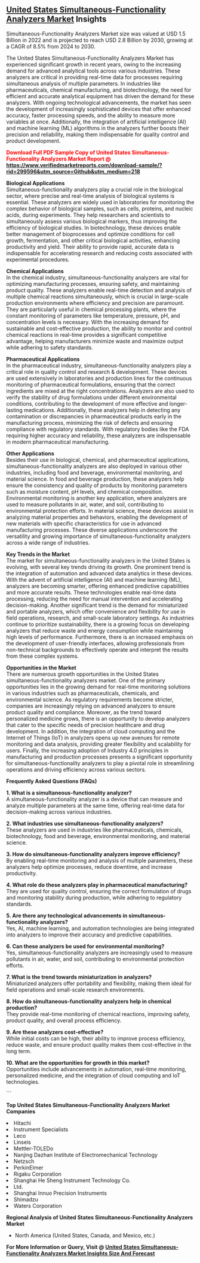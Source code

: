 <h2><a href="https://www.verifiedmarketreports.com/download-sample/?rid=299596&amp;utm_source=Github&amp;utm_medium=218" target="_blank">United States Simultaneous-Functionality Analyzers Market</a> Insights</h2><p>Simultaneous-Functionality Analyzers Market size was valued at USD 1.5 Billion in 2022 and is projected to reach USD 2.8 Billion by 2030, growing at a CAGR of 8.5% from 2024 to 2030.</p><p> <p>The United States Simultaneous-Functionality Analyzers Market has experienced significant growth in recent years, owing to the increasing demand for advanced analytical tools across various industries. These analyzers are critical in providing real-time data for processes requiring simultaneous analysis of multiple parameters. In industries like pharmaceuticals, chemical manufacturing, and biotechnology, the need for efficient and accurate analytical equipment has driven the demand for these analyzers. With ongoing technological advancements, the market has seen the development of increasingly sophisticated devices that offer enhanced accuracy, faster processing speeds, and the ability to measure more variables at once. Additionally, the integration of artificial intelligence (AI) and machine learning (ML) algorithms in the analyzers further boosts their precision and reliability, making them indispensable for quality control and product development. <strong><p><span class=""><span style="color: #ff0000;"><strong>Download Full PDF Sample Copy of United States Simultaneous-Functionality Analyzers Market Report</strong> @ </span><a href="https://www.verifiedmarketreports.com/download-sample/?rid=299596&amp;utm_source=Github&amp;utm_medium=218" target="_blank">https://www.verifiedmarketreports.com/download-sample/?rid=299596&amp;utm_source=Github&amp;utm_medium=218</a></span></p></strong></p> <p><strong>Biological Applications</strong><br>Simultaneous-functionality analyzers play a crucial role in the biological sector, where precise and real-time analysis of biological systems is essential. These analyzers are widely used in laboratories for monitoring the complex behavior of biological samples, such as cells, proteins, and nucleic acids, during experiments. They help researchers and scientists to simultaneously assess various biological markers, thus improving the efficiency of biological studies. In biotechnology, these devices enable better management of bioprocesses and optimize conditions for cell growth, fermentation, and other critical biological activities, enhancing productivity and yield. Their ability to provide rapid, accurate data is indispensable for accelerating research and reducing costs associated with experimental procedures.</p> <p><strong>Chemical Applications</strong><br>In the chemical industry, simultaneous-functionality analyzers are vital for optimizing manufacturing processes, ensuring safety, and maintaining product quality. These analyzers enable real-time detection and analysis of multiple chemical reactions simultaneously, which is crucial in large-scale production environments where efficiency and precision are paramount. They are particularly useful in chemical processing plants, where the constant monitoring of parameters like temperature, pressure, pH, and concentration levels is necessary. With the increasing demand for sustainable and cost-effective production, the ability to monitor and control chemical reactions in real-time provides a significant competitive advantage, helping manufacturers minimize waste and maximize output while adhering to safety standards.</p> <p><strong>Pharmaceutical Applications</strong><br>In the pharmaceutical industry, simultaneous-functionality analyzers play a critical role in quality control and research & development. These devices are used extensively in laboratories and production lines for the continuous monitoring of pharmaceutical formulations, ensuring that the correct ingredients are mixed at the right concentrations. Analyzers are also used to verify the stability of drug formulations under different environmental conditions, contributing to the development of more effective and longer-lasting medications. Additionally, these analyzers help in detecting any contamination or discrepancies in pharmaceutical products early in the manufacturing process, minimizing the risk of defects and ensuring compliance with regulatory standards. With regulatory bodies like the FDA requiring higher accuracy and reliability, these analyzers are indispensable in modern pharmaceutical manufacturing.</p> <p><strong>Other Applications</strong><br>Besides their use in biological, chemical, and pharmaceutical applications, simultaneous-functionality analyzers are also deployed in various other industries, including food and beverage, environmental monitoring, and material science. In food and beverage production, these analyzers help ensure the consistency and quality of products by monitoring parameters such as moisture content, pH levels, and chemical composition. Environmental monitoring is another key application, where analyzers are used to measure pollutants in air, water, and soil, contributing to environmental protection efforts. In material science, these devices assist in analyzing material properties and behaviors, enabling the development of new materials with specific characteristics for use in advanced manufacturing processes. These diverse applications underscore the versatility and growing importance of simultaneous-functionality analyzers across a wide range of industries.</p> <p><strong>Key Trends in the Market</strong><br>The market for simultaneous-functionality analyzers in the United States is evolving, with several key trends driving its growth. One prominent trend is the integration of automation and advanced data analytics in these devices. With the advent of artificial intelligence (AI) and machine learning (ML), analyzers are becoming smarter, offering enhanced predictive capabilities and more accurate results. These technologies enable real-time data processing, reducing the need for manual intervention and accelerating decision-making. Another significant trend is the demand for miniaturized and portable analyzers, which offer convenience and flexibility for use in field operations, research, and small-scale laboratory settings. As industries continue to prioritize sustainability, there is a growing focus on developing analyzers that reduce waste and energy consumption while maintaining high levels of performance. Furthermore, there is an increased emphasis on the development of user-friendly interfaces, allowing professionals from non-technical backgrounds to effectively operate and interpret the results from these complex systems.</p> <p><strong>Opportunities in the Market</strong><br>There are numerous growth opportunities in the United States simultaneous-functionality analyzers market. One of the primary opportunities lies in the growing demand for real-time monitoring solutions in various industries such as pharmaceuticals, chemicals, and environmental science. As regulatory requirements become stricter, companies are increasingly relying on advanced analyzers to ensure product quality and compliance. Moreover, as the trend toward personalized medicine grows, there is an opportunity to develop analyzers that cater to the specific needs of precision healthcare and drug development. In addition, the integration of cloud computing and the Internet of Things (IoT) in analyzers opens up new avenues for remote monitoring and data analysis, providing greater flexibility and scalability for users. Finally, the increasing adoption of Industry 4.0 principles in manufacturing and production processes presents a significant opportunity for simultaneous-functionality analyzers to play a pivotal role in streamlining operations and driving efficiency across various sectors.</p> <p><strong>Frequently Asked Questions (FAQs)</strong></p> <p><strong>1. What is a simultaneous-functionality analyzer?</strong><br>A simultaneous-functionality analyzer is a device that can measure and analyze multiple parameters at the same time, offering real-time data for decision-making across various industries.</p> <p><strong>2. What industries use simultaneous-functionality analyzers?</strong><br>These analyzers are used in industries like pharmaceuticals, chemicals, biotechnology, food and beverage, environmental monitoring, and material science.</p> <p><strong>3. How do simultaneous-functionality analyzers improve efficiency?</strong><br>By enabling real-time monitoring and analysis of multiple parameters, these analyzers help optimize processes, reduce downtime, and increase productivity.</p> <p><strong>4. What role do these analyzers play in pharmaceutical manufacturing?</strong><br>They are used for quality control, ensuring the correct formulation of drugs and monitoring stability during production, while adhering to regulatory standards.</p> <p><strong>5. Are there any technological advancements in simultaneous-functionality analyzers?</strong><br>Yes, AI, machine learning, and automation technologies are being integrated into analyzers to improve their accuracy and predictive capabilities.</p> <p><strong>6. Can these analyzers be used for environmental monitoring?</strong><br>Yes, simultaneous-functionality analyzers are increasingly used to measure pollutants in air, water, and soil, contributing to environmental protection efforts.</p> <p><strong>7. What is the trend towards miniaturization in analyzers?</strong><br>Miniaturized analyzers offer portability and flexibility, making them ideal for field operations and small-scale research environments.</p> <p><strong>8. How do simultaneous-functionality analyzers help in chemical production?</strong><br>They provide real-time monitoring of chemical reactions, improving safety, product quality, and overall process efficiency.</p> <p><strong>9. Are these analyzers cost-effective?</strong><br>While initial costs can be high, their ability to improve process efficiency, reduce waste, and ensure product quality makes them cost-effective in the long term.</p> <p><strong>10. What are the opportunities for growth in this market?</strong><br>Opportunities include advancements in automation, real-time monitoring, personalized medicine, and the integration of cloud computing and IoT technologies.</p> ```</p><p><strong>Top United States Simultaneous-Functionality Analyzers Market Companies</strong></p><div data-test-id=""><p><li>Hitachi</li><li> Instrument Specialists</li><li> Leco</li><li> Linseis</li><li> Mettler-TOLEDo</li><li> Nanjing Dazhan Institute of Electromechanical Technology</li><li> Netzsch</li><li> PerkinElmer</li><li> Rigaku Corporation</li><li> Shanghai He Sheng Instrument Technology Co.</li><li> Ltd.</li><li> Shanghai Innuo Precision Instruments</li><li> Shimadzu</li><li> Waters Corporation</li></p><div><strong>Regional Analysis of&nbsp;United States Simultaneous-Functionality Analyzers Market</strong></div><ul><li dir="ltr"><p dir="ltr">North America&nbsp;(United States, Canada, and Mexico, etc.)</p></li></ul><p><strong>For More Information or Query, Visit @&nbsp;</strong><strong><a href="https://www.verifiedmarketreports.com/product/simultaneous-functionality-analyzers-market/?utm_source=Github&amp;utm_medium=218" target="_blank">United States Simultaneous-Functionality Analyzers Market Insights Size And Forecast</a></strong></p></div>
